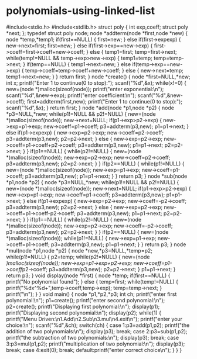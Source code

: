 # polynomials-using-linked-list
#include<stdio.h>
#include<stdlib.h>
struct poly
{
        int exp,coeff;
        struct poly *next;
};
typedef struct poly node;
node *addterm(node *first,node *new)
{
        node *temp,*temp1;
        if(first==NULL)
        {
                first=new;
        }
        else if(first->exp<new->exp)
        {
                new->next=first;
                first=new;
        }
        else if(first->exp==new->exp)
        {
                first->coeff=first->coeff+new->coeff;
        }
        else
        {
                temp1=first;
                temp=first->next;
                while(temp!=NULL && temp->exp>new->exp)
                {
                        temp1=temp;
                        temp=temp->next;
                }
                if(temp==NULL)
                {
                        temp1->next=new;
                }
                else if(temp->exp==new->exp)
                {
                        temp->coeff=temp->coeff+new->coeff;
                }
                else
                {
                        new->next=temp;
                        temp1->next=new;
                }
        }
        return first;
}
node *create()
{
        node *first=NULL,*new;
        int x;
        printf("Enter 1 to continue(0 to stop):");
        scanf("%d",&x);
        while(x!=0)
        {
                new=(node *)malloc(sizeof(node));
                printf("enter exponential:\n");
                scanf("%d",&new->exp);
                printf("enter coefficient:\n");
                scanf("%d",&new->coeff);
                first=addterm(first,new);
                printf("Enter 1 to continue(0 to stop):");
                scanf("%d",&x);
        }
        return first;
}
node *add(node *p1,node *p2)
{
        node *p3=NULL,*new;
        while(p1!=NULL && p2!=NULL)
        {
                new=(node *)malloc(sizeof(node));
                new->next=NULL;
                if(p1->exp>p2->exp)
                {
                        new->exp=p1->exp;
                        new->coeff=p1->coeff;
                        p3=addterm(p3,new);
                        p1=p1->next;
                }
                else if(p1->exp<p2->exp)
                {
                        new->exp=p2->exp;
                        new->coeff=p2->coeff;
                        p3=addterm(p3,new);
                        p2=p2->next;
                }
                else
                {
                        new->exp=p2->exp;
                        new->coeff=p1->coeff+p2->coeff;
                        p3=addterm(p3,new);
                        p1=p1->next;
                        p2=p2->next;
                }
        }
        if(p1==NULL)
        {
                while(p2!=NULL)
                {
                        new=(node *)malloc(sizeof(node));
                        new->exp=p2->exp;
                        new->coeff=p2->coeff;
                        p3=addterm(p3,new);
                        p2=p2->next;
                }
        }
        if(p2==NULL)
        {
                while(p1!=NULL)
                {
                        new=(node *)malloc(sizeof(node));
                        new->exp=p1->exp;
                        new->coeff=p1->coeff;
                        p3=addterm(p3,new);
                        p1=p1->next;
                }
        }
        return p3;
}
node *sub(node *p1,node *p2)
{
        node *p3=NULL,*new;
        while(p1!=NULL && p2!=NULL)
        {
                new=(node *)malloc(sizeof(node));
                new->next=NULL;
                if(p1->exp>p2->exp)
                {
                        new->exp=p1->exp;
                        new->coeff=p1->coeff;
                        p3=addterm(p3,new);
                        p1=p1->next;
                }
                else if(p1->exp<p2->exp)
                {
                        new->exp=p2->exp;
                        new->coeff=-p2->coeff;
                        p3=addterm(p3,new);
                        p2=p2->next;
                }
                else
                {
                        new->exp=p2->exp;
                        new->coeff=p1->coeff-p2->coeff;
                        p3=addterm(p3,new);
                        p1=p1->next;
                        p2=p2->next;
                }
        }
        if(p1==NULL)
        {
                while(p2!=NULL)
                {
                        new=(node *)malloc(sizeof(node));
                        new->exp=p2->exp;
                        new->coeff=-p2->coeff;
                        p3=addterm(p3,new);
                        p2=p2->next;
                }
        }
        if(p2==NULL)
        {
                new=(node *)malloc(sizeof(node));
                while(p1!=NULL)
                {
                        new->exp=p1->exp;
                        new->coeff=p1->coeff;
                        p3=addterm(p3,new);
                        p1=p1->next;
                }
        }
        return p3;
}
node *mul(node *p1,node *p2)
{
        node *new,*p3=NULL,*temp=p2;
        while(p1!=NULL)
        {
                p2=temp;
                while(p2!=NULL)
                {
                        new=(node *)malloc(sizeof(node));
                        new->exp=p1->exp+p2->exp;
                        new->coeff=p1->coeff*p2->coeff;
                        p3=addterm(p3,new);
                        p2=p2->next;
                }
                p1=p1->next;
        }
        return p3;
}
void display(node *first)
{
        node *temp;
        if(first==NULL)
        {
                printf("No polynomial found");
        }
        else
        {
                temp=first;
                while(temp!=NULL)
                {
                        printf("%dx^%d+",temp->coeff,temp->exp);
                        temp=temp->next;
                }
                printf("\n");
        }
}
void main()
{
        node *p1,*p2,*p3;
        int ch;
        printf("enter first polynomial:\n");
        p1=create();
        printf("enter second polynomial:\n");
        p2=create();
        printf("Displaying first polynomial:\n");
        display(p1);
        printf("Displaying second polynomial:\n");
        display(p2);
        while(1)
        {
                printf("Menu Driven:\n1.Add\n2.Sub\n3.mul\n4.exit\n");
                printf("enter your choice:\n");
                scanf("%d",&ch);
                switch(ch)
                {
                        case 1:p3=add(p1,p2);
                               printf("the addition of two polynomials:\n");
                               display(p3);
                               break;
                        case 2:p3=sub(p1,p2);
                               printf("the subtraction of two polynomials:\n");
                               display(p3);
                               break;
                        case 3:p3=mul(p1,p2);
                               printf("multiplication of two polynomial:\n");
                               display(p3);
                               break;
                        case 4:exit(0);
                               break;
                        default:printf("enter correct choice\n");
                }
        }
}
